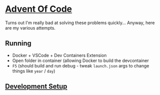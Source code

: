 # [Advent Of Code](https://adventofcode.com)
Turns out I'm really bad at solving these problems quickly...
Anyway, here are my various attempts.

## Running
- Docker + VSCode + Dev Containers Extension
- Open folder in container (allowing Docker to build the devcontainer
- `F5` (should build and run debug - tweak `launch.json` args to change things like `year` / `day`)

## [Development Setup](https://gist.github.com/thomas-gale/70987288d4aed1b6e6b9086341a55fa2)
